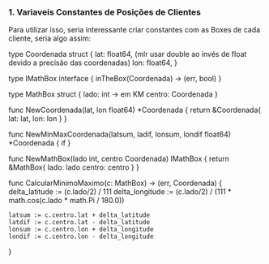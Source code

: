 ### 1. Variaveis Constantes de Posições de Clientes
Para utilizar isso, seria interessante criar constantes com as Boxes de cada cliente, seria algo assim:

type Coordenada struct {
    lat: float64, (mlr usar double ao invés de float devido a precisão das coordenadas)
    lon: float64,
}


type IMathBox interface {
    inTheBox(Coordenada) -> (err, bool)
}

type MathBox struct {
    lado: int -> em KM
    centro: Coordenada
}

func NewCoordenada(lat, lon float64) *Coordenada {
    return &Coordenada{
        lat: lat,
        lon: lon
    }
}

func NewMinMaxCoordenada(latsum, ladif, lonsum, londif float64) *Coordenada {
    if 
}

func NewMathBox(lado int, centro Coordenada) IMathBox {
    return &MathBox{
        lado: lado
        centro: centro
    }
}

func CalcularMinimoMaximo(c: MathBox) -> (err, Coordenada) {
    delta_latitude := (c.lado/2) / 111
    delta_longitude := (c.lado/2) / (111 * math.cos(c.lado * math.Pi / 180.0))

    latsum := c.centro.lat + delta_latitude
    latdif := c.centro.lat - delta_latitude
    lonsum := c.centro.lon + delta_longitude
    londif := c.centro.lon - delta_longitude
    
}
